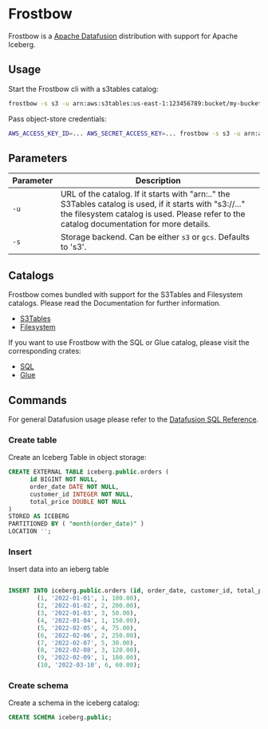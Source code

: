 # Frostbow

Frostbow is a [Apache Datafusion](https://github.com/apache/datafusion) distribution with support for Apache Iceberg.

## Usage

Start the Frostbow cli with a s3tables catalog:

```bash
frostbow -s s3 -u arn:aws:s3tables:us-east-1:123456789:bucket/my-bucket-prefix
```

Pass object-store credentials:
```bash
AWS_ACCESS_KEY_ID=... AWS_SECRET_ACCESS_KEY=... frostbow -s s3 -u arn:aws:s3tables:us-east-1:123456789:bucket/my-bucket-prefix
```

## Parameters

| Parameter | Description |
|-----------|-------------|
| `-u`  | URL of the catalog. If it starts with "arn:.." the S3Tables catalog is used, if it starts with "s3://..." the filesystem catalog is used. Please refer to the catalog documentation for more details. |
| `-s`  | Storage backend. Can be either `s3` or `gcs`. Defaults to 's3'. |

## Catalogs

Frostbow comes bundled with support for the S3Tables and Filesystem catalogs. Please read the Documentation for further information.

- [S3Tables](README-s3tables.md)
- [Filesystem](README-file.md)

If you want to use Frostbow with the SQL or Glue catalog, please visit the corresponding crates:

- [SQL](frostbow-sql/README.md)
- [Glue](frostbow-glue/README.md)

## Commands

For general Datafusion usage please refer to the [Datafusion SQL Reference](https://datafusion.apache.org/user-guide/sql/index.html).

### Create table

Create an Iceberg Table in object storage:

```sql
CREATE EXTERNAL TABLE iceberg.public.orders (
      id BIGINT NOT NULL,
      order_date DATE NOT NULL,
      customer_id INTEGER NOT NULL,
      total_price DOUBLE NOT NULL
)
STORED AS ICEBERG
PARTITIONED BY ( "month(order_date)" )
LOCATION '';
```

### Insert

Insert data into an ieberg table

```sql

INSERT INTO iceberg.public.orders (id, order_date, customer_id, total_price) VALUES 
        (1, '2022-01-01', 1, 100.00),
        (2, '2022-01-02', 2, 200.00),
        (3, '2022-01-03', 3, 50.00),
        (4, '2022-01-04', 1, 150.00),
        (5, '2022-02-05', 4, 75.00),
        (6, '2022-02-06', 2, 250.00),
        (7, '2022-02-07', 5, 30.00),
        (8, '2022-02-08', 3, 120.00),
        (9, '2022-02-09', 1, 180.00),
        (10, '2022-03-10', 6, 60.00);
```

### Create schema

Create a schema in the iceberg catalog:

```sql
CREATE SCHEMA iceberg.public;
```